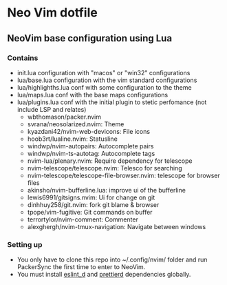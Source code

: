 # Neo Vim dotfile

## NeoVim base configuration using Lua

### Contains

- init.lua configuration with "macos" or "win32" configurations
- lua/base.lua configuration with the vim standard configurations
- lua/highlighths.lua conf with some configuration to the theme
- lua/maps.lua conf with the base maps configurations
- lua/plugins.lua conf with the initial plugin to stetic perfomance (not include LSP and relates)
  - wbthomason/packer.nvim
  - svrana/neosolarized.nvim: Theme
  - kyazdani42/nvim-web-devicons: File icons
  - hoob3rt/lualine.nvim: Statusline
  - windwp/nvim-autopairs: Autocomplete pairs
  - windwp/nvim-ts-autotag: Autocomplete tags
  - nvim-lua/plenary.nvim: Require dependency for telescope
  - nvim-telescope/telescope.nvim: Telesco for searching
  - nvim-telescope/telescope-file-browser.nvim: telescope for browser files
  - akinsho/nvim-bufferline.lua: improve ui of the bufferline
  - lewis6991/gitsigns.nvim: Ui for change on git
  - dinhhuy258/git.nvim: fork git blame & browser
  - tpope/vim-fugitive: Git commands on buffer
  - terrortylor/nvim-comment: Commenter
  - alexghergh/nvim-tmux-navigation: Navigate between windows

### Setting up

- You only have to clone this repo into ~/.config/nvim/ folder and run PackerSync the first time to enter to NeoVim.
- You must install [eslint_d](https://github.com/mantoni/eslint_d.js/) and [prettierd](https://github.com/fsouza/prettierd) dependencies globally.

